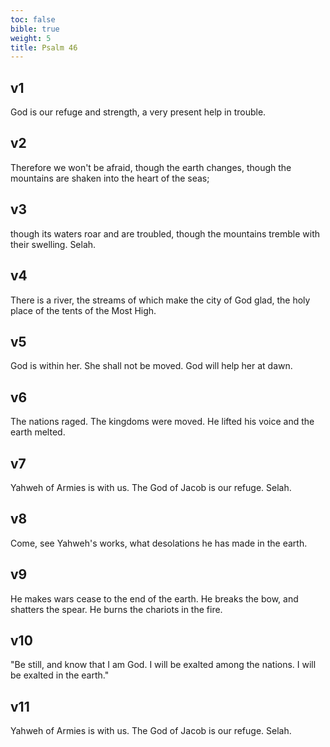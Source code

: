```yaml
---
toc: false
bible: true
weight: 5
title: Psalm 46
---
```




## v1 
God is our refuge and strength, a very present help in trouble. 

## v2 
Therefore we won't be afraid, though the earth changes, though the mountains are shaken into the heart of the seas; 

## v3 
though its waters roar and are troubled, though the mountains tremble with their swelling. Selah. 

## v4 
There is a river, the streams of which make the city of God glad, the holy place of the tents of the Most High. 

## v5 
God is within her. She shall not be moved. God will help her at dawn. 

## v6 
The nations raged. The kingdoms were moved. He lifted his voice and the earth melted. 

## v7 
Yahweh of Armies is with us. The God of Jacob is our refuge. Selah. 

## v8 
Come, see Yahweh's works, what desolations he has made in the earth. 

## v9 
He makes wars cease to the end of the earth. He breaks the bow, and shatters the spear. He burns the chariots in the fire. 

## v10 
"Be still, and know that I am God. I will be exalted among the nations. I will be exalted in the earth." 

## v11 
Yahweh of Armies is with us. The God of Jacob is our refuge. Selah.
